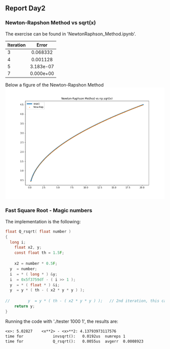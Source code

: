 ## Report Day2

### Newton-Rapshon Method vs sqrt(x)

The exercise can be found in 'NewtonRaphson_Method.ipynb'.

| Iteration   |      Error      |
|----------|:-------------:|
| 3 |  0.068332 |
| 4 |  0.001128 |
| 5 | 3.183e-07|
| 7 | 0.000e+00 |

Below a figure of the Newton-Rapshon Method
![Figure_1](nr.png)

### Fast Square Root - Magic numbers

The implementation is the following:

```c
float Q_rsqrt( float number )
{
  long i;
	float x2, y;
	const float th = 1.5F;

	x2 = number * 0.5F;
  y  = number;
  i  = * ( long * ) &y;
  i  = 0x5f3759df - ( i >> 1 );
  y  = * ( float * ) &i;
  y  = y * ( th - ( x2 * y * y ) );

//        y  = y * ( th - ( x2 * y * y ) );   // 2nd iteration, this can be removed
	return y;
}

```

Running the code with './tester 1000 1', the results are:
```
<x>: 5.02827    <x**2> - <x>**2: 4.13793973117576
time for             invsqrt():   0.0192us  numreps 1
time for             Q_rsqrt():   0.0055us  avgerr  0.0008923
```
